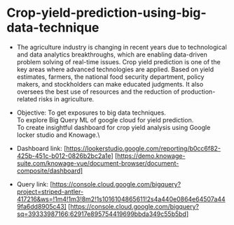 # Crop-yield-prediction-using-big-data-technique

- The agriculture industry is changing in recent years due to technological and data analytics breakthroughs, which are enabling data-driven problem solving of real-time issues. Crop yield prediction is one of the key areas where advanced technologies are applied. Based on yield estimates, farmers, the national food security department, policy makers, and stockholders can make educated judgments. It also oversees the best use of resources and the reduction of production-related risks in agriculture.

- Objective:
  To get exposures to big data techniques.\
  To explore Big Query ML of google cloud for yield prediction.\
  To create insightful dashboard for crop yield analysis using Google locker studio and Knowage.\

- Dashboard link:
[https://lookerstudio.google.com/reporting/b0cc6f82-425b-451c-b012-0826b2bc2a1e]
[https://demo.knowage-suite.com/knowage-vue/document-browser/document-composite/dashboard]

- Query link:
[https://console.cloud.google.com/bigquery?project=striped-antler-417216&ws=!1m4!1m3!8m2!1s1016104865611!2s4a440e0864e64507a449fa6dd8905c43]
[https://console.cloud.google.com/bigquery?sq=39333987166:62917e895754419699bbda349c55b5bd]
